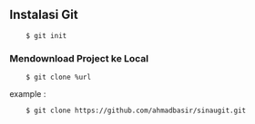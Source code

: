 ## Instalasi Git

```
	$ git init
```
### Mendownload Project ke Local 

```
	$ git clone %url
``` 
example :
```
	$ git clone https://github.com/ahmadbasir/sinaugit.git
```
